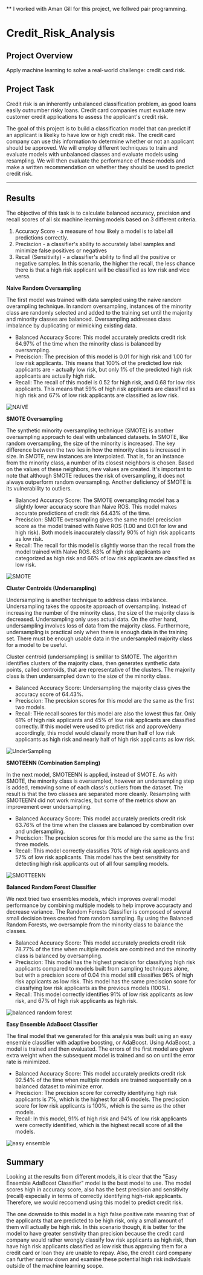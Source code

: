** I worked with Aman Gill for this project, we follwed pair programming.

# Credit_Risk_Analysis

## Project Overview

Apply machine learning to solve a real-world challenge: credit card risk.

## Project Task
Credit risk is an inherently unbalanced classification problem, as good loans easily outnumber risky loans. Credit card companies must evaluate new customer credit applications to assess the applicant's credit risk.

The goal of this project is to build a classification model that can predict if an applicant is likelky to have low or high credit risk. The credit card company can use this information to determine whether or not an applicant should be approved. We will employ different techniques to train and evaluate models with unbalanced classes and evaluate models using resampling. We will then evaluate the performance of these models and make a written recommendation on whether they should be used to predict credit risk.
***
## Results

The objective of this task is to calculate balanced accuracy, precision and recall scores of all six machine learning models based on 3 different criteria.

1. Accuracy Score - a measure of how likely a model is to label all predictions correctly.
2. Preciscion - a classifier's ability to accurately label samples and minimize false positives or negatives
3. Recall (Sensitivity) - a classifier's ability to find all the positive or negative samples. In this scenario, the higher the recall, the less chance there is that a high risk applicant will be classified as low risk and vice versa.

**Naive Random Oversampling**

The first model was trained with data sampled using the naive random overampling technique. In random oversampling, instances of the minority class are randomly selected and added to the training set until the majority and minority classes are balanced. Oversampling addresses class imbalance by duplicating or mimicking existing data.

- Balanced Accuracy Score: This model accurately predicts credit risk 64.97% of the time when the minority class is balanced by oversampling.
- Preciscion: The precision of this model is 0.01 for high risk and 1.00 for low risk applicants. This means that 100% of the predicted low risk applicants are - actually low risk, but only 1% of the predicted high risk applicants are actually high risk.
- Recall: The recall of this model is 0.52 for high risk, and 0.68 for low risk applicants. This means that 59% of high risk applicants are classified as high risk and 67% of low risk applicants are classified as low risk.


![NAIVE](https://github.com/pnimma01/Credit_Risk_Analysis/blob/d613ab3c6f74ace1ef49fc83d05be3bc5d737190/Resources/Naive_Random_Sampling.png)

**SMOTE Oversampling**

The synthetic minority oversampling technique (SMOTE) is another oversampling approach to deal with unbalanced datasets. In SMOTE, like random oversampling, the size of the minority is increased. The key difference between the two lies in how the minority class is increased in size. In SMOTE, new instances are interpolated. That is, for an instance from the minority class, a number of its closest neighbors is chosen. Based on the values of these neighbors, new values are created. It's important to note that although SMOTE reduces the risk of oversampling, it does not always outperform random oversampling. Another deficiency of SMOTE is its vulnerability to outliers.

-   Balanced Accuracy Score: The SMOTE oversampling model has a slightly lower accuracy score than Naive ROS. This model makes accurate predictions of credit risk 64.43% of the time.
-   Preciscion: SMOTE oversampling gives the same model preciscion score as the model trained with Naive ROS (1.00 and 0.01 for low and high risk). Both models inaccurately classify 90% of high risk applicants as low risk.
-   Recall: The recall for this model is slightly worse than the recall from the model trained with Naive ROS. 63% of high risk applicants are categorized as high risk and 66% of low risk applicants are classified as low risk.


![SMOTE](https://github.com/pnimma01/Credit_Risk_Analysis/blob/d613ab3c6f74ace1ef49fc83d05be3bc5d737190/Resources/SMOTE_OverSampling.png)

**Cluster Centroids (Undersampling)**

Undersampling is another technique to address class imbalance. Undersampling takes the opposite approach of oversampling. Instead of increasing the number of the minority class, the size of the majority class is decreased. Undersampling only uses actual data. On the other hand, undersampling involves loss of data from the majority class. Furthermore, undersampling is practical only when there is enough data in the training set. There must be enough usable data in the undersampled majority class for a model to be useful.

Cluster centroid (undersampling) is smililar to SMOTE. The algorithm identifies clusters of the majority class, then generates synthetic data points, called centroids, that are representative of the clusters. The majority class is then undersampled down to the size of the minority class.

-   Balanced Accuracy Score: Undersampling the majority class gives the accuracy score of 64.43%.
-   Preciscion: The precision scores for this model are the same as the first two models.
-   Recall: THe recall scores for this model are also the lowest thus far. Only 61% of high risk applicants and 45% of low risk applicants are classified correctly. If this model were used to predict risk and approve/deny accordingly, this model would classify more than half of low risk applicants as high risk and nearly half of high risk applicants as low risk.


![UnderSampling](https://github.com/pnimma01/Credit_Risk_Analysis/blob/d613ab3c6f74ace1ef49fc83d05be3bc5d737190/Resources/Under_Sampling.png)

**SMOTEENN (Combination Sampling)**

In the next model, SMOTEENN is applied, instead of SMOTE. As with SMOTE, the minority class is oversampled, however an undersampling step is added, removing some of each class's outliers from the dataset. The result is that the two classes are separated more cleanly. Resampling with SMOTEENN did not work miracles, but some of the metrics show an improvement over undersampling.

-   Balanced Accuracy Score: This model accurately predicts credit risk 63.76% of the time when the classes are balanced by combination over and undersampling.
-   Preciscion: The precision scores for this model are the same as the first three models.
-   Recall: This model correctly classifies 70% of high risk applicants and 57% of low risk applicants. This model has the best sensitivity for detecting high risk applicants out of all four sampling models.


![SMOTTEENN](https://github.com/pnimma01/Credit_Risk_Analysis/blob/d613ab3c6f74ace1ef49fc83d05be3bc5d737190/Resources/SMOTTEENN.png)

**Balanced Random Forest Classifier**

We next tried two ensembles models, which improves overall model performance by combining multiple models to help improve accuracty and decrease variance. The Random Forests Classifier is composed of several small decision trees created from random sampling. By using the Balanced Random Forests, we oversample from the minority class to balance the classes.

-   Balanced Accuracy Score: This model accurately predicts credit risk 78.77% of the time when multiple models are combined and the minority class is balanced by oversampling.
-   Preciscion: This model has the highest precision for classifying high risk applicants compared to models built from sampling techniques alone, but with a precision score of 0.04 this model still classifies 96% of high risk applicants as low risk. This model has the same preciscion score for classifying low risk applicants as the previous models (100%).
-   Recall: This model correctly identifies 91% of low risk applicants as low risk, and 67% of high risk applicants as high risk. 

![balanced random forest](https://github.com/pnimma01/Credit_Risk_Analysis/blob/d613ab3c6f74ace1ef49fc83d05be3bc5d737190/Resources/Balanced_Random_Forest.png)

**Easy Ensemble AdaBoost Classifier**

The final model that we generated for this analysis was built using an easy ensemble classifier with adaptive boosting, or AdaBoost. Using AdaBoost, a model is trained and then evaluated. The errors of the first model are given extra weight when the subsequent model is trained and so on until the error rate is minimized.

-   Balanced Accuracy Score: This model accurately predicts credit risk 92.54% of the time when multiple models are trained sequentially on a balanced dataset to minimize error.
-   Preciscion: The precision score for correclty identifying high risk applicants is 7%, which is the highest for all 6 models. The preciscion score for low risk applicants is 100%, which is the same as the other models.
-   Recall: In this model, 91% of high risk and 94% of low risk applicants were correctly identified, which is the highest recall score of all the models.

![easy ensemble](https://github.com/pnimma01/Credit_Risk_Analysis/blob/d613ab3c6f74ace1ef49fc83d05be3bc5d737190/Resources/Easy_Ensemble_adaBooster.png)

## Summary

Looking at the results from different models, it is clear that the "Easy Ensemble AdaBoost Classifier" model is the best model to use. The model scores high in accuracy score, also has the best precision and sensitivity (recall) especially in terms of correctly identifying high-risk applicants. Therefore, we would reccomend using this model to predict credit risk.

The one downside to this model is a high false positive rate meaning that of the applicants that are predicted to be high risk, only a small amount of them will actually be high risk. In this scenario though, it is better for the model to have greater senstivity than precision because the credit card company would rather wrongly classify low risk applicants as high risk, than have high risk applicants classified as low risk thus approving them for a credit card or loan they are unable to repay. Also, the credit card company can further narrow down and examine these potential high risk individuals outside of the machine learning scope.